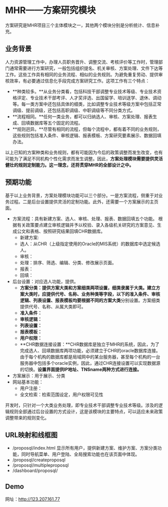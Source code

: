 # MHR——方案研究模块
方案研究是MHR项目三个主体模块之一，其他两个模块分别是分析统计、信息补充。

## 业务背景
人力资源管理工作中，办理人员职务晋升、调整交流、考核评价等工作时，管理部门通常需要进行方案研究，一般包括组织提名、机关审核、方案处理、文件下达等工作。这些工作具有相同的业务流程、相似的业务规则。为避免重复劳动、提供审核效率，有必要通过信息化手段完成方案研究工作。这项工作有三个特点：

* **种类较多。**从业务分类看，包括科技干部调整专业技术等级、专业技术资格评定、专业技术干部考评、人才奖评选、出国留学、培训送学、退休、调动等。每一类方案中还包括具体的细类，比如调整专业技术等级方案中包括正常调级、提前调级，还包括高职调级、中职调级等不同分类方式。
* **流程相同。**任何一类业务，都可以归纳选人、审核、方案处理、报表生成、回填数据库等五个固定的流程。
* **规则迥异。**尽管有相同的流程，但每个流程中，都有着不同的业务规则，这些规则包括准入条件、审核逻辑、报表模板、方案研究要素展示、数据回填办法。

以上已知的方案种类和业务规则，都有可能因为今后的政策调整而发生改变，也有可能为了满足不同机构个性化需求而发生调整。因此，**方案处理模块需要提供灵活健壮的规则定制能力。这一理念，还将贯穿MHR的全部设计之中。**

## 预期功能
基于以上业务背景，方案处理模块功能可以三个部分。一是方案流程，侧重于对业务过程。二是后台设置提供灵活的定制功能。此外，还需要一个方案展示的主页面。

* 方案流程：具有新建方案、选人、审核、处理、报表、数据回填五个功能。
根据有关政策要点建立审核逻辑并予以校验、录入各级机关研究的方案意见、生成公文和表格、按照研究结果回填CHR数据库。
  * 新建方案:
  * 选人：从CHR（上级指定使用的Oracle的MIS系统）的数据库中选定候选人。
  * 审核：
  * 处理：排序、筛选、编辑、分类、修改展示页面。
  * 报表：
  * 回填：
* 后台设置：对应选人功能，提供。
  * **方案分类：**提供方案大类和方案细类两项设置，细类隶属于大类。建立方案大类时，应提供代号、名称、业务种类等字段，以下的准入条件、审核逻辑、列表设置、报表模板均要根据不同的**方案大类**分别设置。方案细类提供代号、名称、从属大类即可。
  * **准入条件：**
  * **审核逻辑：**
  * **列表设置：**
  * **报表模板：**
  * **用户权限：**
  * **CHR数据连接设置：**CHR数据库是独立于MHR的系统，因此，为了完成选人、回填数据库两项功能，必须建立于CHR的oracle数据库连接。由于每个机构的数据库都是局域网中的某台服务器，甚至每个机构的一台服务器中包括多个oracle实例，因此，通过CHR连接设置可以实现数据源的切换。**设置界面提供IP地址、TNSname两种方式进行连接。**
* 方案展示：用于展示、分类
* 网站基本功能：
  * 用户注册：
  * 全文检索：检索范围设定，用户权限可见性

开发时，只针对一个大类业务处理，即专业技术干部调整专业技术等级。涉及的逻辑规则全部通过后台设置的方式设计，这是该模块的主要特点，可以适应未来政策调整带来的规则变化。


## URL映射和线框图
* /proposql/index.html 显示所有用户，提供新建方案、维护方案、方案分类功能，同时导航菜单、用户登陆、全局搜索功能也在该页面中体现。
* /proposql/createproposql 
* /proposql/multipleproposql
* /dashboard/proposql/ 


## Demo
网址：http://123.207.161.77